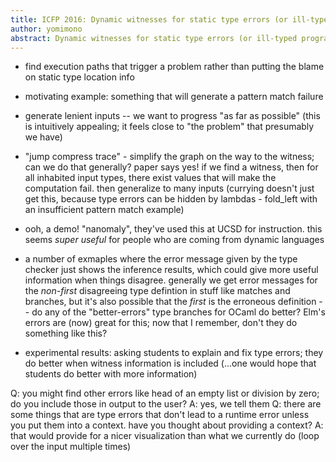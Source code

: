 ```yaml
---
title: ICFP 2016: Dynamic witnesses for static type errors (or ill-typed programs usually go wrong)
author: yomimono
abstract: Dynamic witnesses for static type errors (or ill-typed programs usually go wrong)
---
```


* find execution paths that trigger a problem rather than putting the blame on static type location info

* motivating example: something that will generate a pattern match failure
* generate lenient inputs -- we want to progress "as far as possible" (this is intuitively appealing; it feels close to "the problem" that presumably we have)
* "jump compress trace" - simplify the graph on the way to the witness; can we do that generally? paper says yes!  if we find a witness, then for all inhabited input types, there exist values that will make the computation fail.  then generalize to many inputs (currying doesn't just get this, because type errors can be hidden by lambdas - fold_left with an insufficient pattern match example)
* ooh, a demo!  "nanomaly", they've used this at UCSD for instruction.  this seems *super useful* for people who are coming from dynamic languages
* a number of exmaples where the error message given by the type checker just shows the inference results, which could give more useful information when things disagree.  generally we get error messages for the *non-first* disagreeing type defintion in stuff like matches and branches, but it's also possible that the *first* is the erroneous definition -- do any of the "better-errors" type branches for OCaml do better?  Elm's errors are (now) great for this; now that I remember, don't they do something like this?
* experimental results: asking students to explain and fix type errors; they do better when witness information is included (...one would hope that students do better with more information)

Q: you might find other errors like head of an empty list or division by zero; do you include those in output to the user? A: yes, we tell them Q: there are some things that are type errors that don't lead to a runtime error unless you put them into a context. have you thought about providing a context? A: that would provide for a nicer visualization than what we currently do (loop over the input multiple times)
